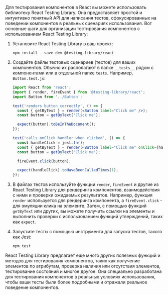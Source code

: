 Для тестирования компонентов в React вы можете использовать библиотеку React Testing Library. Она предоставляет простой и интуитивно понятный API для написания тестов, сфокусированных на поведении компонентов в реальных сценариях использования. Вот основные шаги для организации тестирования компонентов с использованием React Testing Library:

1. Установите React Testing Library в ваш проект:
   ```
   npm install --save-dev @testing-library/react
   ```

2. Создайте файлы тестовых сценариев (тестов) для ваших компонентов. Обычно их располагают в папке `__tests__` рядом с компонентами или в отдельной папке `tests`. Например, `Button.test.js`:
   ```jsx
   import React from 'react';
   import { render, fireEvent } from '@testing-library/react';
   import Button from '../Button';

   test('renders button correctly', () => {
     const { getByText } = render(<Button label="Click me" />);
     const button = getByText('Click me');

     expect(button).toBeInTheDocument();
   });

   test('calls onClick handler when clicked', () => {
     const handleClick = jest.fn();
     const { getByText } = render(<Button label="Click me" onClick={handleClick} />);
     const button = getByText('Click me');

     fireEvent.click(button);

     expect(handleClick).toHaveBeenCalledTimes(1);
   });
   ```

3. В файлах тестов используйте функции `render`, `fireEvent` и другие из React Testing Library для рендеринга компонентов, взаимодействия с ними и проверки ожидаемых результатов. Например, функция `render` используется для рендеринга компонента, а `fireEvent.click` - для эмуляции клика на элементе. Затем, с помощью функций `getByText` или других, вы можете получить ссылки на элементы и выполнить проверки с использованием функций утверждений, таких как `expect`.

4. Запустите тесты с помощью инструмента для запуска тестов, такого как Jest:
   ```
   npm test
   ```

React Testing Library предлагает еще много других полезных функций и методов для тестирования компонентов, таких как получение элементов по атрибутам, проверка наличия или отсутствия элементов, тестирование состояний и многое другое. Она специально разработана для тестирования компонентов в реальных условиях использования, чтобы ваши тесты были более подробными и отражали реальное поведение компонентов.